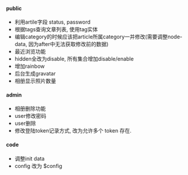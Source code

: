 #### public

- 利用artile字段 status, password
- 根据tags查询文章列表, 使用tag实体
- 编辑category的时候应该把article所属category一并修改(需要调整node-data, 因为after中无法获取修改前的数据)
- 最近浏览功能
- hidden全改为disable, 所有集合增加disable/enable
- 增加rainbow
- 后台生成gravatar
- 相册显示照片数量

#### admin

- 相册删除功能
- user修改密码
- user删除
- 修改登陆token记录方式, 改为允许多个 token 存在.

#### code
- 调整init data
- config 改为 $config
